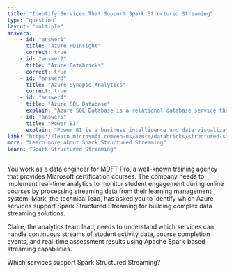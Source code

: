 ```yaml
---
title: "Identify Services That Support Spark Structured Streaming"
type: "question"
layout: "multiple"
answers:
    - id: "answer1"
      title: "Azure HDInsight"
      correct: true
    - id: "answer2"
      title: "Azure Databricks"
      correct: true
    - id: "answer3"
      title: "Azure Synapse Analytics"
      correct: true
    - id: "answer4"
      title: "Azure SQL Database"
      explain: "Azure SQL Database is a relational database service that doesn't support Apache Spark or Spark Structured Streaming. It's designed for traditional SQL workloads and doesn't provide the distributed computing capabilities needed for stream processing."
    - id: "answer5"
      title: "Power BI"
      explain: "Power BI is a business intelligence and data visualization tool that consumes processed data for reporting. While it can connect to streaming data sources, it doesn't provide Spark Structured Streaming capabilities for data processing."
link: "https://learn.microsoft.com/en-us/azure/databricks/structured-streaming/"
more: "Learn more about Spark Structured Streaming"
learn: "Spark Structured Streaming"
---
```


You work as a data engineer for MDFT Pro, a well-known training agency that provides Microsoft certification courses. The company needs to implement real-time analytics to monitor student engagement during online courses by processing streaming data from their learning management system. Mark, the technical lead, has asked you to identify which Azure services support Spark Structured Streaming for building complex data streaming solutions.

Claire, the analytics team lead, needs to understand which services can handle continuous streams of student activity data, course completion events, and real-time assessment results using Apache Spark-based streaming capabilities.

Which services support Spark Structured Streaming?